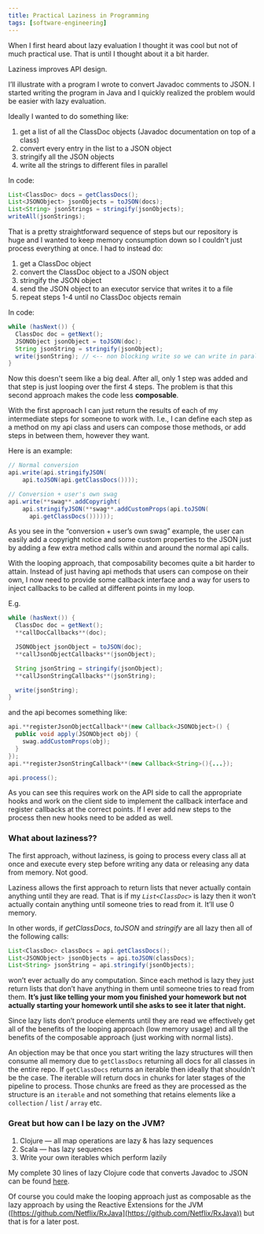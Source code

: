 ```yaml
---
title: Practical Laziness in Programming
tags: [software-engineering]
---
```


When I first heard about lazy evaluation I thought it was cool but not of much practical use. That is until I thought about it a bit harder.

Laziness improves API design.

I’ll illustrate with a program I wrote to convert Javadoc comments to JSON. I started writing the program in Java and I quickly realized the problem would be easier with lazy evaluation.
<!--truncate-->

Ideally I wanted to do something like:

1. get a list of all the ClassDoc objects (Javadoc documentation on top of a class)
2. convert every entry in the list to a JSON object
3. stringify all the JSON objects
4. write all the strings to different files in parallel

In code:

```java
List<ClassDoc> docs = getClassDocs();
List<JSONObject> jsonObjects = toJSON(docs);
List<String> jsonStrings = stringify(jsonObjects);
writeAll(jsonStrings);
```

That is a pretty straightforward sequence of steps but our repository is huge and I wanted to keep memory consumption down so I couldn't just process everything at once. I had to instead do:

1. get a ClassDoc object
2. convert the ClassDoc object to a JSON object
3. stringify the JSON object
4. send the JSON object to an executor service that writes it to a file
5. repeat steps 1-4 until no ClassDoc objects remain

In code:

```java
while (hasNext()) {
  ClassDoc doc = getNext();
  JSONObject jsonObject = toJSON(doc);
  String jsonString = stringify(jsonObject);
  write(jsonString); // <-- non blocking write so we can write in parallel
}
```

Now this doesn't seem like a big deal. After all, only 1 step was added and that step is just looping over the first 4 steps. The problem is that this second approach makes the code less **composable**.

With the first approach I can just return the results of each of my intermediate steps for someone to work with. I.e., I can define each step as a method on my api class and users can compose those methods, or add steps in between them, however they want.

Here is an example:

```java
// Normal conversion
api.write(api.stringifyJSON(
    api.toJSON(api.getClassDocs())));

// Conversion + user's own swag
api.write(**swag**.addCopyright(
    api.stringifyJSON(**swag**.addCustomProps(api.toJSON(
      api.getClassDocs())))));
```

As you see in the “conversion + user’s own swag” example, the user can easily add a copyright notice and some custom properties to the JSON just by adding a few extra method calls within and around the normal api calls.

With the looping approach, that composability becomes quite a bit harder to attain. Instead of just having api methods that users can compose on their own, I now need to provide some callback interface and a way for users to inject callbacks to be called at different points in my loop.

E.g.

```java
while (hasNext()) {
  ClassDoc doc = getNext();
  **callDocCallbacks**(doc);

  JSONObject jsonObject = toJSON(doc);
  **callJsonObjectCallbacks**(jsonObject);

  String jsonString = stringify(jsonObject);
  **callJsonStringCallbacks**(jsonString);

  write(jsonString);
}
```

and the api becomes something like:

```java
api.**registerJsonObjectCallback**(new Callback<JSONObject>() {
  public void apply(JSONObject obj) {
    swag.addCustomProps(obj);
  }
});
api.**registerJsonStringCallback**(new Callback<String>(){...});

api.process();
```

As you can see this requires work on the API side to call the appropriate hooks and work on the client side to implement the callback interface and register callbacks at the correct points. If I ever add new steps to the process then new hooks need to be added as well.

### What about laziness??

The first approach, without laziness, is going to process every class all at once and execute every step before writing any data or releasing any data from memory. Not good.

Laziness allows the first approach to return lists that never actually contain anything until they are read. That is if my _`List<ClassDoc>`_ is lazy then it won’t actually contain anything until someone tries to read from it. It’ll use 0 memory.

In other words, if _getClassDocs_, _toJSON_ and _stringify_ are all lazy then all of the following calls:

```java
List<ClassDoc> classDocs = api.getClassDocs();
List<JSONObject> jsonObjects = api.toJSON(classDocs);
List<String> jsonString = api.stringify(jsonObjects);
```

won’t ever actually do any computation. Since each method is lazy they just return lists that don’t have anything in them until someone tries to read from them. **It’s just like telling your mom you finished your homework but not actually starting your homework until she asks to see it later that night.**

Since lazy lists don’t produce elements until they are read we effectively get all of the benefits of the looping approach (low memory usage) and all the benefits of the composable approach (just working with normal lists).

An objection may be that once you start writing the lazy structures will then consume all memory due to `getClassDocs` returning all docs for all classes in the entire repo. If `getClassDocs` returns an iterable then ideally that shouldn't be the case. The iterable
will return docs in chunks for later stages of the pipeline to process. Those chunks are freed as they are processed as the structure is an `iterable` and not something that retains elements like a `collection` / `list` / `array` etc.

### Great but how can I be lazy on the JVM?

1. Clojure — all map operations are lazy & has lazy sequences
2. Scala — has lazy sequences
3. Write your own iterables which perform lazily

My complete 30 lines of lazy Clojure code that converts Javadoc to JSON can be found [here](https://github.com/tantaman/jsonDoclet/blob/master/src/com/tantaman/doc/JsonDoclet.clj).

Of course you could make the looping approach just as composable as the lazy approach by using the Reactive Extensions for the JVM ([https://github.com/Netflix/RxJava](https://github.com/Netflix/RxJava)) but that is for a later post.

